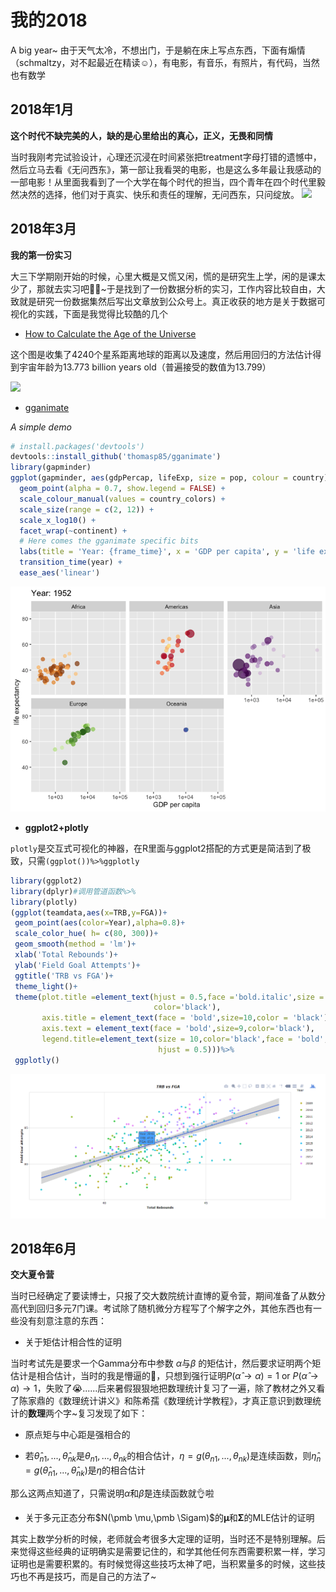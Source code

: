 # 我的2018
A big year~
由于天气太冷，不想出门，于是躺在床上写点东西，下面有煽情（schmaltzy，对不起最近在精读:relaxed:），有电影，有音乐，有照片，有代码，当然也有数学

## 2018年1月

**这个时代不缺完美的人，缺的是心里给出的真心，正义，无畏和同情**

当时我刚考完试验设计，心理还沉浸在时间紧张把treatment字母打错的遗憾中，然后立马去看《无问西东》，第一部让我看哭的电影，也是这么多年最让我感动的一部电影！从里面我看到了一个大学在每个时代的担当，四个青年在四个时代里毅然决然的选择，他们对于真实、快乐和责任的理解，无问西东，只问绽放。
![](http://n.sinaimg.cn/sinacn/w1366h768/20180117/31c8-fyqtwzu0690536.jpg)

## 2018年3月

**我的第一份实习**

大三下学期刚开始的时候，心里大概是又慌又闲，慌的是研究生上学，闲的是课太少了，那就去实习吧:ok_woman:~于是找到了一份数据分析的实习，工作内容比较自由，大致就是研究一份数据集然后写出文章放到公众号上。真正收获的地方是关于数据可视化的实践，下面是我觉得比较酷的几个

- [How to Calculate the Age of the Universe](https://github.com/zonination/galaxies)

这个图是收集了4240个星系距离地球的距离以及速度，然后用回归的方法估计得到宇宙年龄为13.773 billion years old（普遍接受的数值为13.799）

![](https://upload-images.jianshu.io/upload_images/12117152-3b9bdd76afc12a3e.png?imageMogr2/auto-orient/strip%7CimageView2/2/w/1240)

- [gganimate](https://github.com/thomasp85/gganimate)

*A simple demo*
```r
# install.packages('devtools')
devtools::install_github('thomasp85/gganimate')
library(gapminder)
ggplot(gapminder, aes(gdpPercap, lifeExp, size = pop, colour = country)) +
  geom_point(alpha = 0.7, show.legend = FALSE) +
  scale_colour_manual(values = country_colors) +
  scale_size(range = c(2, 12)) +
  scale_x_log10() +
  facet_wrap(~continent) +
  # Here comes the gganimate specific bits
  labs(title = 'Year: {frame_time}', x = 'GDP per capita', y = 'life expectancy') +
  transition_time(year) +
  ease_aes('linear')
 ```
 ![](https://github.com/thomasp85/gganimate/blob/master/man/figures/README-unnamed-chunk-4-1.gif?raw=true)
 
 - **ggplot2+plotly**
 
 `plotly`是交互式可视化的神器，在R里面与ggplot2搭配的方式更是简洁到了极致，只需`(ggplot())%>%ggplotly`
 
 ```r
library(ggplot2)
library(dplyr)#调用管道函数%>%
library(plotly)
 (ggplot(teamdata,aes(x=TRB,y=FGA))+
  geom_point(aes(color=Year),alpha=0.8)+
  scale_color_hue( h= c(80, 300))+
  geom_smooth(method = 'lm')+
  xlab('Total Rebounds')+
  ylab('Field Goal Attempts')+
  ggtitle('TRB vs FGA')+
  theme_light()+
  theme(plot.title =element_text(hjust = 0.5,face ='bold.italic',size = 12,
                                 color='black'),
        axis.title = element_text(face = 'bold',size=10,color = 'black'),
        axis.text = element_text(face = 'bold',size=9,color='black'),
        legend.title=element_text(size = 10,color='black',face = 'bold',
                                  hjust = 0.5)))%>%
  ggplotly()
 ```
 ![](https://github.com/ProbKevin/-2018/blob/master/plotly.png?raw=true)
 
 ## 2018年6月
 
 **交大夏令营**
 
当时已经确定了要读博士，只报了交大数院统计直博的夏令营，期间准备了从数分高代到回归多元7门课。考试除了随机微分方程写了个解字之外，其他东西也有一些没有刻意注意的东西：
 
 - 关于矩估计相合性的证明
 
当时考试先是要求一个Gamma分布中参数 $\alpha$与$\beta$ 的矩估计，然后要求证明两个矩估计是相合估计，当时的我是懵逼的:full_moon_with_face:，只想到强行证明$P(\hat \alpha \to\alpha)=1$ or $P(\hat \alpha \to\alpha)\to 1$，失败了:sob:......后来暑假狠狠地把数理统计复习了一遍，除了教材之外又看了陈家鼎的《数理统计讲义》和陈希孺《数理统计学教程》，才真正意识到数理统计的**数理**两个字~复习发现了如下：
* 原点矩与中心距是强相合的
 
* 若$\hat \theta_{n1},...,\hat \theta_{nk}$是$\theta_{n1},...,\theta_{nk}$的相合估计，$\eta=g(\theta_{n1},...,\theta_{nk})$是连续函数，则$\hat \eta_n=g(\hat \theta_{n1},...,\hat \theta_{nk})$是$\eta$的相合估计
 
那么这两点知道了，只需说明$\hat \alpha$和$\hat \beta$是连续函数就:ok_hand:啦

- 关于多元正态分布$N(\pmb \mu,\pmb \Sigam)$的$\pmb \mu$和$\pmb \Sigma$的MLE估计的证明

其实上数学分析的时候，老师就会考很多大定理的证明，当时还不是特别理解。后来觉得这些经典的证明确实是需要记住的，和学其他任何东西需要积累一样，学习证明也是需要积累的。有时候觉得这些技巧太神了吧，当积累量多的时候，这些技巧也不再是技巧，而是自己的方法了~
 


 
